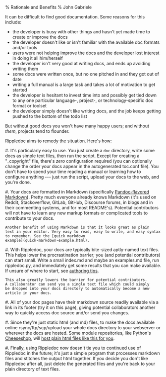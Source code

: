 % Rationale and Benefits
% John Gabriele

It can be difficult to find good documentation. Some reasons for this
include:

  * the developer is busy with other things and hasn't yet made time
    to create or improve the docs
  * the developer doesn't like or isn't familiar with the available
    doc formats and/or tools
  * users were not helping improve the docs and the developer lost
    interest in doing it all him/herself
  * the developer isn't very good at writing docs, and ends up
    avoiding writing them
  * some docs were written once, but no one pitched in and they got
    out of date
  * writing a full manual is a large task and takes a lot of
    motivation to get started
  * the developer is hesitant to invest time into and possibly get
    tied down to any one particular language-, project-, or
    technology-specific doc format or toolset
  * the developer simply doesn't like writing docs, and the job
    keeps getting pushed to the bottom of the todo list

But without good docs you won't have many happy users; and without
*them*, projects tend to flounder.

Rippledoc aims to remedy the situation. Here's how:

 #. It's particularly easy to use. You just create a `doc` directory,
    write some docs as simple text files, then run the script. Except
    for creating a "_copyright" file, there's *zero* configuration
    required (you can optionally change the order your docs appear in
    the autogenerated toc.conf file). You don't have to spend your
    time reading a manual or learning how to configure anything ---
    just run the script, upload your docs to the web, and you're done.

 #. Your docs are formatted in Markdown (specifically [Pandoc-flavored
    Markdown](http://pandoc.org/MANUAL.html#pandocs-markdown)).
    Pretty much everyone already knows Markdown (it's
    used on Reddit, Stackoverflow, GitLab, GitHub, Discourse forums,
    in blogs and in their commenting systems, and for most
    README's). Potential contributors will not have to learn any new
    markup formats or complicated tools to contribute to your docs.

    Another benefit of using Markdown is that it looks great as plain
    text in your editor. Very easy to read, easy to write, and easy syntax
    to remember. See the [quick markdown
    example](quick-markdown-example.html).

 #. With Rippledoc, your docs are typically bite-sized aptly-named
    text files.  This helps lower the procrastination barrier; you
    (and potential contributors) can start small. Write a small
    index.md and maybe an examples.md file, run rippledoc.py, and
    immediately get some results that you can make available. If
    unsure of where to start, see [authoring
    tips](authoring-tips.html).

    This also greatly lowers the barrier for potential contributors.
    A collaborator can send you a single text file which could simply
    be dropped into your docs directory to automatically become a new
    article in your docs.

 #. All of your doc pages have their markdown source readily available
    via a link in its footer (try it on this page), giving potential
    collaborators another way to quickly access doc source and/or send
    you changes.

 #. Since they're just static html (and md) files, to make the docs
    available online rsync/ftp/scp/upload your whole docs directory to
    your webserver or wherever the docs are hosted. Some module
    repositories, like Python's
    [Cheeseshop](http://cheeseshop.python.org), will [host plain html
    files like this for
    you](https://wiki.python.org/moin/PyPiDocumentationHosting).

 #. Finally, using Rippledoc *now* doesn't tie you to continued use of
    Rippledoc in the future; it's just a simple program that processes
    markdown files and stitches the output html together. If you
    decide you don't like Rippledoc after all, just delete the
    generated files and you're back to your plain directory of text
    files.
